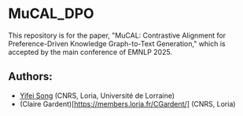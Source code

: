 # MuCAL_DPO
This repository is for the paper, "MuCAL: Contrastive Alignment for Preference-Driven Knowledge Graph-to-Text Generation," which is accepted by the main conference of EMNLP 2025.


## Authors:
- [Yifei Song](https://melos7.github.io/yifei-website/) (CNRS, Loria, Université de Lorraine)
- (Claire Gardent)[https://members.loria.fr/CGardent/] (CNRS, Loria)

## 
